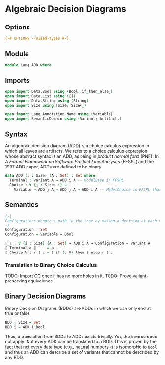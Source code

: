 # Algebraic Decision Diagrams

## Options

```agda
{-# OPTIONS --sized-types #-}
```

## Module

```agda
module Lang.ADD where
```

## Imports

```agda
open import Data.Bool using (Bool; if_then_else_)
open import Data.List using ([])
open import Data.String using (String)
open import Size using (Size; Size<_)

open import Lang.Annotation.Name using (Variable)
open import SemanticDomain using (Variant; Artifactᵥ)
```

## Syntax

An algebraic decision diagram (ADD) is a choice calculus expression in which all leaves are artifacts.
We refer to a choice calculus expression whose abstract syntax is an ADD, as being in _product normal form_ (PNF):
In _A Formal Framework on Software Product Line Analyses_ (FFSPL) and the 1997 ADD paper, ADDs are defined to be binary.

```agda
data ADD (i : Size) (A : Set) : Set where
  Terminal : Variant A → ADD i A -- ModelBase in FFSPL
  Choice : ∀ {j : Size< i} →
    Variable → ADD j A → ADD j A → ADD i A -- ModelChoice in FFSPL (has a presence condition here instead of a dimension)
```

## Semantics

```agda
{-|
Configurations denote a path in the tree by making a decision at each variable to select a certain terminal at the end.
-}
Configuration : Set
Configuration = Variable → Bool

⟦_⟧ : ∀ {i : Size} {A : Set} → ADD i A → Configuration → Variant A
⟦ Terminal a ⟧ _   = a
⟦ Choice V l r ⟧ c = ⟦ if (c V) then l else r ⟧ c
```

### Translation to Binary Choice Calculus

TODO: Import CC once it has no more holes in it.
TODO: Prove variant-preserving equivalence.

## Binary Decision Diagrams

Binary Decision Diagrams (BDDs) are ADDs in which we can only end at true or false.

```agda
BDD : Size → Set
BDD i = ADD i Bool
```

Thus, a translation from BDDs to ADDs exists trivially.
Yet, the inverse does not apply:
Not every ADD can be translated to a BDD.
This is proven by the fact that not every data type (e.g., natural numbers `ℕ`) is isomorphic to `Bool` and thus an ADD can describe a set of variants that cannot be described by any BDD.

